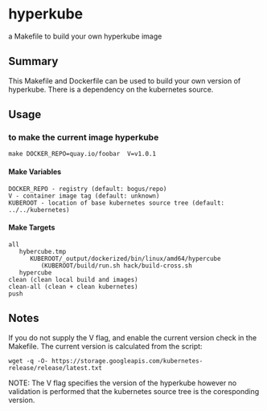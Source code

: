 # hyperkube

a Makefile to build your own hyperkube image

## Summary
This Makefile and Dockerfile can be used to build your own version
of hyperkube.  There is a dependency on the kubernetes source.


## Usage
### to make the current image hyperkube
```
make DOCKER_REPO=quay.io/foobar  V=v1.0.1
```
#### Make Variables
```
DOCKER_REPO - registry (default: bogus/repo)
V - container image tag (default: unknown)
KUBEROOT - location of base kubernetes source tree (default: ../../kubernetes)
```
#### Make Targets
```
all 
   hybercube.tmp
      KUBEROOT/_output/dockerized/bin/linux/amd64/hypercube
         (KUBEROOT/build/run.sh hack/build-cross.sh
   hypercube
clean (clean local build and images)
clean-all (clean + clean kubernetes)
push
```

## Notes

If you do not supply the V flag, and enable the current version check in the Makefile.  The current version
is calculated from the script:
```
wget -q -O- https://storage.googleapis.com/kubernetes-release/release/latest.txt
```

NOTE: The V flag specifies the version of the hyperkube however no validation is performed that the kubernetes source tree is the coresponding version.

